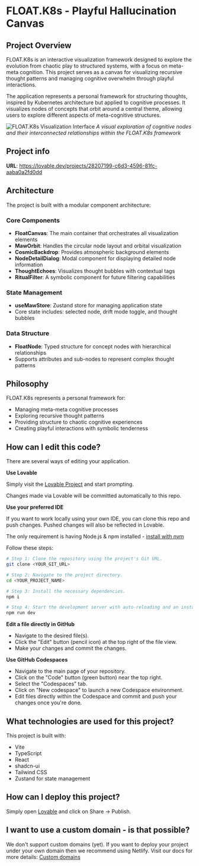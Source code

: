 
# FLOAT.K8s - Playful Hallucination Canvas

## Project Overview

FLOAT.K8s is an interactive visualization framework designed to explore the evolution from chaotic play to structured systems, with a focus on meta-meta cognition. This project serves as a canvas for visualizing recursive thought patterns and managing cognitive overwhelm through playful interactions.

The application represents a personal framework for structuring thoughts, inspired by Kubernetes architecture but applied to cognitive processes. It visualizes nodes of concepts that orbit around a central theme, allowing users to explore different aspects of meta-cognitive structures.

![FLOAT.K8s Visualization Interface](public/lovable-uploads/25e69ae2-dee5-457b-b5db-0e52fe4d327f.png)
*A visual exploration of cognitive nodes and their interconnected relationships within the FLOAT.K8s framework*

## Project info

**URL**: https://lovable.dev/projects/28207199-c6d3-4596-81fc-aaba0a2fd0dd

## Architecture

The project is built with a modular component architecture:

### Core Components

- **FloatCanvas**: The main container that orchestrates all visualization elements
- **MawOrbit**: Handles the circular node layout and orbital visualization
- **CosmicBackdrop**: Provides atmospheric background elements
- **NodeDetailDialog**: Modal component for displaying detailed node information
- **ThoughtEchoes**: Visualizes thought bubbles with contextual tags
- **RitualFilter**: A symbolic component for future filtering capabilities

### State Management

- **useMawStore**: Zustand store for managing application state
- Core state includes: selected node, drift mode toggle, and thought bubbles

### Data Structure

- **FloatNode**: Typed structure for concept nodes with hierarchical relationships
- Supports attributes and sub-nodes to represent complex thought patterns

## Philosophy

FLOAT.K8s represents a personal framework for:
- Managing meta-meta cognitive processes
- Exploring recursive thought patterns
- Providing structure to chaotic cognitive experiences
- Creating playful interactions with symbolic tenderness

## How can I edit this code?

There are several ways of editing your application.

**Use Lovable**

Simply visit the [Lovable Project](https://lovable.dev/projects/28207199-c6d3-4596-81fc-aaba0a2fd0dd) and start prompting.

Changes made via Lovable will be committed automatically to this repo.

**Use your preferred IDE**

If you want to work locally using your own IDE, you can clone this repo and push changes. Pushed changes will also be reflected in Lovable.

The only requirement is having Node.js & npm installed - [install with nvm](https://github.com/nvm-sh/nvm#installing-and-updating)

Follow these steps:

```sh
# Step 1: Clone the repository using the project's Git URL.
git clone <YOUR_GIT_URL>

# Step 2: Navigate to the project directory.
cd <YOUR_PROJECT_NAME>

# Step 3: Install the necessary dependencies.
npm i

# Step 4: Start the development server with auto-reloading and an instant preview.
npm run dev
```

**Edit a file directly in GitHub**

- Navigate to the desired file(s).
- Click the "Edit" button (pencil icon) at the top right of the file view.
- Make your changes and commit the changes.

**Use GitHub Codespaces**

- Navigate to the main page of your repository.
- Click on the "Code" button (green button) near the top right.
- Select the "Codespaces" tab.
- Click on "New codespace" to launch a new Codespace environment.
- Edit files directly within the Codespace and commit and push your changes once you're done.

## What technologies are used for this project?

This project is built with:

- Vite
- TypeScript
- React
- shadcn-ui
- Tailwind CSS
- Zustand for state management

## How can I deploy this project?

Simply open [Lovable](https://lovable.dev/projects/28207199-c6d3-4596-81fc-aaba0a2fd0dd) and click on Share -> Publish.

## I want to use a custom domain - is that possible?

We don't support custom domains (yet). If you want to deploy your project under your own domain then we recommend using Netlify. Visit our docs for more details: [Custom domains](https://docs.lovable.dev/tips-tricks/custom-domain/)
